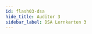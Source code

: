 ```yaml
---
id: flash03-dsa
hide_title: Auditor 3
sidebar_label: DSA Lernkarten 3
---
```

<div id="dsaFrage"></div><!-- Die Frage --> 

<table id="dsaTab1"></table><!-- Die Antworten -->

<div id="dsaTab4"></div><!-- Links zur jeweiligen Maske -->

<div id="dsaTab3"></div><!-- Die Ausgaben -->

<div hidden><img src="/img/zur.png" width="20" onload="initDB(4)" /></div><!-- Initialisierung DB --> 

<div hidden><div id="dsaTab2"><!-- Dann die Knöpfe Prüfen, Weiter, Zurück und NeuStart -->

## LERNKARTEN Auditor 3 <br /><br />

###	<input type="button" class="knopf trans" id="blaKnopf" value="Prüfen"   onClick="dsaFragen(11)"/>   

###	<input type="button" class="knopf trans" id="oraKnopf" value="Weiter"   onClick="dsaFragen(12)"/>   

###	<input type="button" class="knopf trans" id="gruKnopf" value="Zurück"   onClick="dsaFragen(13)"/>   

###	<input type="button" class="knopf trans" id="rotKnopf" value="NeuStart" onClick="initDB(4)"/>   
</div></div>

